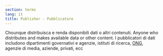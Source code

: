 ```yaml
---
section: terms
lang: it 
title: Publisher - Pubblicatore
---
```

Chounque distribuisca e renda disponibili dati o altri contenuti. 
Anyone who distributes and makes available data or other content. I pubblicatori di dati includono dipartimenti governativi e agenzie, istituti di ricerca, [ONG](/glossary/it/terms/NGOs), agenzie di media, aziende, privati, ecc
